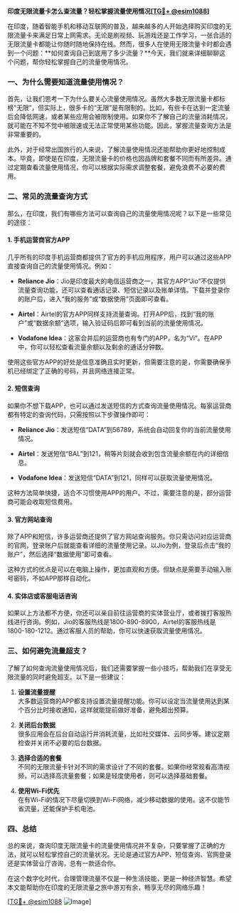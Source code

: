 **印度无限流量卡怎么查流量？轻松掌握流量使用情况[[TG💪+ @esim1088](https://t.me/s/esim1088)]**

在印度，随着智能手机和移动互联网的普及，越来越多的人开始选择购买印度的无限流量卡来满足日常上网需求。无论是刷视频、玩游戏还是工作学习，一张合适的无限流量卡都能让你随时随地保持在线。然而，很多人在使用无限流量卡时都会遇到一个问题：**如何查询自己到底用了多少流量？**今天，我们就来详细聊聊这个问题，帮你轻松掌握自己的流量使用情况。

### **一、为什么需要知道流量使用情况？**

首先，让我们思考一下为什么要关心流量使用情况。虽然大多数无限流量卡都标榜“无限”，但实际上，很多卡的“无限”是有限制的。比如，有些卡在达到一定流量后会降低网速，或者某些应用会被限制使用。如果你不了解自己的流量消耗情况，就可能在不知不觉中被限速或无法正常使用某些功能。因此，掌握流量查询方法是非常重要的。

此外，对于经常出国旅行的人来说，了解流量使用情况还能帮助你更好地控制成本。毕竟，即使是在印度，无限流量卡的价格也因品牌和套餐不同而有所差异。通过定期查看流量使用情况，你可以根据实际需求调整套餐，避免浪费不必要的费用。

### **二、常见的流量查询方式**

那么，在印度，我们有哪些方法可以查询自己的流量使用情况呢？以下是一些常见的途径：

#### **1. 手机运营商官方APP**

几乎所有的印度手机运营商都提供了官方的手机应用程序，用户可以通过这些APP直接查询自己的流量使用情况。例如：

- **Reliance Jio**：Jio是印度最大的电信运营商之一，其官方APP“Jio”不仅提供流量查询功能，还可以查看通话记录、短信记录以及账单详情。下载并登录你的账户后，进入“我的服务”或“数据使用”页面即可查看。
  
- **Airtel**：Airtel的官方APP同样支持流量查询。打开APP后，找到“我的账户”或“数据余额”选项，输入验证码后即可看到当前的流量使用情况。

- **Vodafone Idea**：这家合并后的运营商也有专门的APP，名为“Vi”。在APP中，你可以轻松查看流量余额以及剩余的通话分钟数。

使用这些官方APP的好处是信息准确且实时更新，但需要注意的是，你需要确保手机已经绑定了正确的号码，并且网络连接正常。

#### **2. 短信查询**

如果你不想下载APP，也可以通过发送短信的方式查询流量使用情况。每家运营商都有特定的查询代码，只需按照以下步骤操作即可：

- **Reliance Jio**：发送短信“DATA”到56789，系统会自动回复你的当前流量使用情况。
  
- **Airtel**：发送短信“BAL”到121，稍等片刻就会收到包含流量余额在内的详细信息。

- **Vodafone Idea**：发送短信“DATA”到121，同样可以获取流量使用情况。

这种方法简单快捷，适合不习惯使用APP的用户。不过，需要注意的是，部分运营商可能会收取短信费用。

#### **3. 官方网站查询**

除了APP和短信，许多运营商还提供了官方网站查询服务。你只需访问对应运营商的官网，登录账户后就能查看详细的流量使用记录。以Jio为例，登录后点击“我的账户”，然后选择“数据使用”即可查看。

这种方式的优点是可以在电脑上操作，更加直观和方便。但缺点是需要手动输入账号密码，不如APP那样自动化。

#### **4. 实体店或客服电话咨询**

如果以上方法都不方便，你还可以亲自前往运营商的实体营业厅，或者拨打客服热线进行咨询。例如，Jio的客服热线是1800-890-8900，Airtel的客服热线是1800-180-1212。通过客服人员的帮助，你可以快速获取流量使用情况。

### **三、如何避免流量超支？**

了解了如何查询流量使用情况后，我们还需要掌握一些小技巧，帮助我们在享受无限流量的同时避免超支。以下是一些建议：

1. **设置流量提醒**  
   大多数运营商的APP都支持设置流量提醒功能。你可以设定当流量使用达到某个百分比时接收通知，这样就能提前做好准备，避免超出预算。

2. **关闭后台数据**  
   很多应用会在后台自动运行并消耗流量，比如社交媒体、云同步等。建议定期检查并关闭不必要的后台数据。

3. **选择合适的套餐**  
   不同的无限流量卡针对不同的需求设计了不同的套餐。如果你经常观看高清视频，可以选择高流量套餐；如果是轻度使用者，则可以选择基础套餐。

4. **使用Wi-Fi优先**  
   在有Wi-Fi的情况下尽量切换到Wi-Fi网络，减少移动数据的使用。这不仅能节省流量，还能保护手机电池。

### **四、总结**

总的来说，查询印度无限流量卡的流量使用情况并不复杂，只要掌握了正确的方法，就可以轻松掌控自己的流量状况。无论是通过官方APP、短信查询、官网登录还是实体营业厅咨询，总有一款适合你。

在这个数字化时代，合理管理流量不仅是一种生活技能，更是一种经济智慧。希望本文能帮助你在印度的无限流量之旅中游刃有余，畅享无尽的网络乐趣！

[[TG💪+ @esim1088](https://t.me/s/esim1088) ![Image](https://i.postimg.cc/4NQfJmqS/Snipaste-2025-05-13-00-14-12.png)]